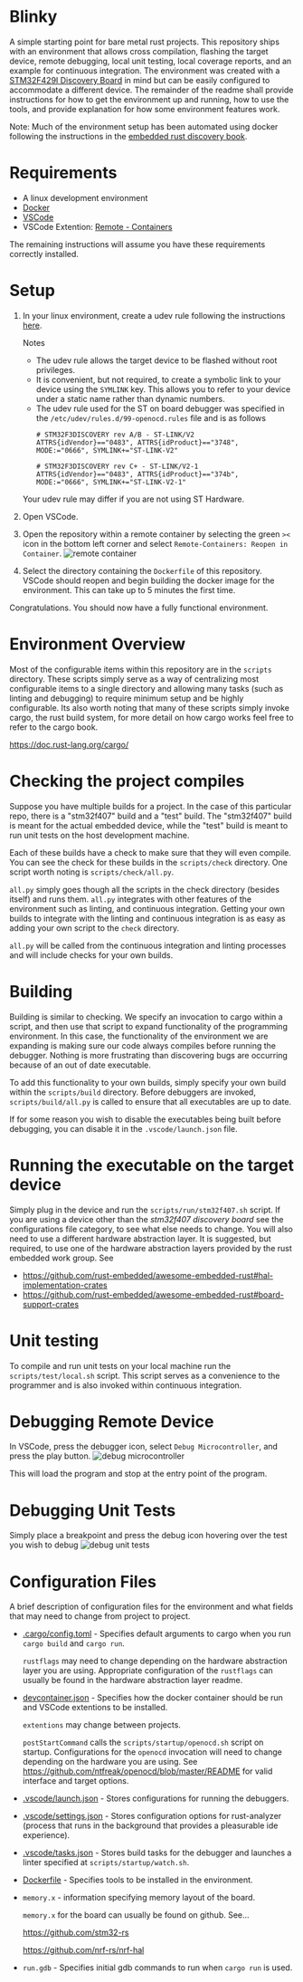 # Blinky
A simple starting point for bare metal rust projects. This repository ships with an environment that allows cross compilation, flashing the target device, remote debugging, local unit testing, local coverage reports, and an example for continuous integration. The environment was created with a [STM32F429I Discovery Board](https://www.st.com/content/st_com/en/products/evaluation-tools/product-evaluation-tools/mcu-mpu-eval-tools/stm32-mcu-mpu-eval-tools/stm32-discovery-kits/32f429idiscovery.html) in mind but can be easily configured to accommodate a different device. The remainder of the readme shall provide instructions for how to get the environment up and running, how to use the tools, and provide explanation for how some environment features work. 

Note: Much of the environment setup has been automated using docker following the instructions in the [embedded rust discovery book](https://rust-embedded.github.io/discovery/).

# Requirements
 - A linux development environment
 - [Docker](https://docs.docker.com/engine/install/)
 - [VSCode](https://code.visualstudio.com/)
 - VSCode Extention: [Remote - Containers](https://marketplace.visualstudio.com/items?itemName=ms-vscode-remote.remote-containers)

The remaining instructions will assume you have these requirements correctly installed.

# Setup
1. In your linux environment, create a udev rule following the instructions [here](https://rust-embedded.github.io/discovery/03-setup/linux.html#udev-rules). 

    Notes
    - The udev rule allows the target device to be flashed without root privileges.
    - It is convenient, but not required, to create a symbolic link to your device using the `SYMLINK` key. This allows you to refer to your device under a static name rather than dynamic numbers.
    - The udev rule used for the ST on board debugger was specified in the `/etc/udev/rules.d/99-openocd.rules` file and is as follows
        ```
        # STM32F3DISCOVERY rev A/B - ST-LINK/V2
        ATTRS{idVendor}=="0483", ATTRS{idProduct}=="3748", MODE:="0666", SYMLINK+="ST-LINK-V2"

        # STM32F3DISCOVERY rev C+ - ST-LINK/V2-1
        ATTRS{idVendor}=="0483", ATTRS{idProduct}=="374b", MODE:="0666", SYMLINK+="ST-LINK-V2-1"
        ```
    Your udev rule may differ if you are not using ST Hardware.

2. Open VSCode.

3. Open the repository within a remote container by selecting the green `><` icon in the bottom left corner and select `Remote-Containers: Reopen in Container`. ![remote container](images/open_remote_container.png)

4. Select the directory containing the `Dockerfile` of this repository. VSCode should reopen and begin building the docker image for the environment. This can take up to 5 minutes the first time.

Congratulations. You should now have a fully functional environment.

# Environment Overview
Most of the configurable items within this repository are in the `scripts` directory. These scripts simply serve as a way of centralizing most configurable items to a single directory and allowing many tasks (such as linting and debugging) to require minimum setup and be highly configurable. Its also worth noting that many of these scripts simply invoke cargo, the rust build system, for more detail on how cargo works feel free to refer to the cargo book.

https://doc.rust-lang.org/cargo/

# Checking the project compiles
Suppose you have multiple builds for a project. In the case of this particular repo, there is a "stm32f407" build and a "test" build. The "stm32f407" build is meant for the actual embedded device, while the "test" build is meant to run unit tests on the host development machine.

Each of these builds have a check to make sure that they will even compile. You can see the check for these builds in the `scripts/check` directory. One script worth noting is `scripts/check/all.py`. 

`all.py` simply goes though all the scripts in the check directory (besides itself) and runs them. `all.py` integrates with other features of the environment such as linting, and continuous integration. Getting your own builds to integrate with the linting and continuous integration is as easy as adding your own script to the `check` directory. 

`all.py` will be called from the continuous integration and linting processes and will include checks for your own builds.

# Building
Building is similar to checking. We specify an invocation to cargo within a script, and then use that script to expand functionality of the programming environment. In this case, the functionality of the environment we are expanding is making sure our code always compiles before running the debugger. Nothing is more frustrating than discovering bugs are occurring because of an out of date executable.

To add this functionality to your own builds, simply specify your own build within the `scripts/build` directory. Before debuggers are invoked, `scripts/build/all.py` is called to ensure that all executables are up to date.

If for some reason you wish to disable the executables being built before debugging, you can disable it in the `.vscode/launch.json` file.

# Running the executable on the target device
Simply plug in the device and run the `scripts/run/stm32f407.sh` script. If you are using a device other than the *stm32f407 discovery board* see the configurations file category, to see what else needs to change. You will also need to use a different hardware abstraction layer. It is suggested, but required, to use one of the hardware abstraction layers provided by the rust embedded work group. See 

 - https://github.com/rust-embedded/awesome-embedded-rust#hal-implementation-crates
- https://github.com/rust-embedded/awesome-embedded-rust#board-support-crates

# Unit testing
To compile and run unit tests on your local machine run the `scripts/test/local.sh` script. This script serves as a convenience to the programmer and is also invoked within continuous integration.

# Debugging Remote Device
In VSCode, press the debugger icon, select `Debug Microcontroller`, and press the play button.
![debug microcontroller](images/debug_microcontroller.png)

This will load the program and stop at the entry point of the program.

# Debugging Unit Tests
Simply place a breakpoint and press the debug icon hovering over the test you wish to debug ![debug unit tests](images/debug_unit_tests.png)

# Configuration Files
A brief description of configuration files for the environment and what fields that may need to change from project to project.

- [.cargo/config.toml](https://doc.rust-lang.org/cargo/reference/config.html) - Specifies default arguments to cargo when you run `cargo build` and `cargo run`. 

    `rustflags` may need to change depending on the hardware abstraction layer you are using. Appropriate configuration of the `rustflags` can usually be found in the hardware abstraction layer readme.

- [devcontainer.json](https://aka.ms/vscode-remote/devcontainer.json) - Specifies how the docker container should be run and VSCode extentions to be installed.

    `extentions` may change between projects.

    `postStartCommand` calls the `scripts/startup/openocd.sh` script on startup. Configurations for the `openocd` invocation will need to change depending on the hardware you are using. See
    https://github.com/ntfreak/openocd/blob/master/README for valid interface and target options.


- [.vscode/launch.json](https://go.microsoft.com/fwlink/?linkid=830387) - Stores configurations for running the debuggers.

- [.vscode/settings.json](https://rust-analyzer.github.io/manual.html) - Stores configuration options for rust-analyzer (process that runs in the background that provides a pleasurable ide experience).

- [.vscode/tasks.json](https://code.visualstudio.com/Docs/editor/tasks) - Stores build tasks for the debugger and launches a linter specified at `scripts/startup/watch.sh`.

- [Dockerfile](https://docs.docker.com/engine/reference/builder/) - Specifies tools to be installed in the environment.
- `memory.x` - information specifying memory layout of the board.
    
    `memory.x` for the board can usually be found on github. See...
    
    https://github.com/stm32-rs

    https://github.com/nrf-rs/nrf-hal

- `run.gdb` - Specifies initial gdb commands to run when `cargo run` is used.

